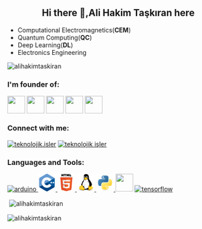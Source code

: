 <h2 align="center">Hi there 👋,Ali Hakim Taşkıran here</h2>

<ul>
  <li>Computational Electromagnetics(<b>CEM</b>)</li> 
  <li>Quantum Computing(<b>QC</b>)</li>
  <li>Deep Learning(<b>DL</b>)</li>
  <li>Electronics Engineering</li>
</ul>

<p align="left"> <img src="https://komarev.com/ghpvc/?username=alihakimtaskiran&label=Profile%20views&color=0e75b6&style=flat" alt="alihakimtaskiran" /> </p>
<h3 align="left">I'm founder of:</h3>
<a href="https://github.com/QArchs" target="_blank"><img align="center" src="https://avatars.githubusercontent.com/u/93709999" height="40" width="40"></a>
<a href="https://github.com/PhotonicQuantumComputing" target="_blank"><img align="center" src="https://avatars.githubusercontent.com/u/87784122" height="40" width="40"></a>
<a href="https://github.com/InnoMng" target="_blank"><img align="center" src="https://avatars.githubusercontent.com/u/87267156" height="40" width="40"></a>
<a href="https://github.com/Martian-Solar-Power-Plant" target="_blank"><img align="center" src="https://avatars.githubusercontent.com/u/85075445" height="40" width="40"></a>
<a href="https://github.com/teknolojikisler" target="_blank"><img align="center" src="https://avatars.githubusercontent.com/u/52009778" height="40" width="40"></a>




<h3 align="left">Connect with me:</h3>
<p align="left">
<a href="https://instagram.com/teknolojik.isler" target="blank"><img align="center" src="https://raw.githubusercontent.com/rahuldkjain/github-profile-readme-generator/master/src/images/icons/Social/instagram.svg" alt="teknolojik.isler" height="30" width="40" /></a>
<a href="https://www.youtube.com/c/teknolojik i̇şler" target="blank"><img align="center" src="https://raw.githubusercontent.com/rahuldkjain/github-profile-readme-generator/master/src/images/icons/Social/youtube.svg" alt="teknolojik i̇şler" height="30" width="40" /></a>
</p>

<h3 align="left">Languages and Tools:</h3>
<p align="left"> <a href="https://www.arduino.cc/" target="_blank"> <img src="https://cdn.worldvectorlogo.com/logos/arduino-1.svg" alt="arduino" width="40" height="40"/> </a> <a href="https://www.w3schools.com/cpp/" target="_blank"> <img src="https://raw.githubusercontent.com/devicons/devicon/master/icons/cplusplus/cplusplus-original.svg" alt="cplusplus" width="40" height="40"/> </a> <a href="https://www.w3.org/html/" target="_blank"> <img src="https://raw.githubusercontent.com/devicons/devicon/master/icons/html5/html5-original-wordmark.svg" alt="html5" width="40" height="40"/> </a> <a href="https://www.linux.org/" target="_blank"> <img src="https://raw.githubusercontent.com/devicons/devicon/master/icons/linux/linux-original.svg" alt="linux" width="40" height="40"/> </a> <a href="https://www.python.org" target="_blank"> <img src="https://raw.githubusercontent.com/devicons/devicon/master/icons/python/python-original.svg" alt="python" width="40" height="40"/> </a><a href="https://qiskit.org" target="_blank"><img src="https://www.ibm.com/blogs/research/wp-content/uploads/2018/05/qiskit.gif" width="40" height="40"></a> <a href="https://www.tensorflow.org" target="_blank"> <img src="https://www.vectorlogo.zone/logos/tensorflow/tensorflow-icon.svg" alt="tensorflow" width="40" height="40"/> </a> </p>

<p>&nbsp;<img align="center" src="https://github-readme-stats.vercel.app/api?username=alihakimtaskiran&show_icons=true&locale=en" alt="alihakimtaskiran" /></p>

<p><img align="center" src="https://github-readme-streak-stats.herokuapp.com/?user=alihakimtaskiran&" alt="alihakimtaskiran" /></p>

